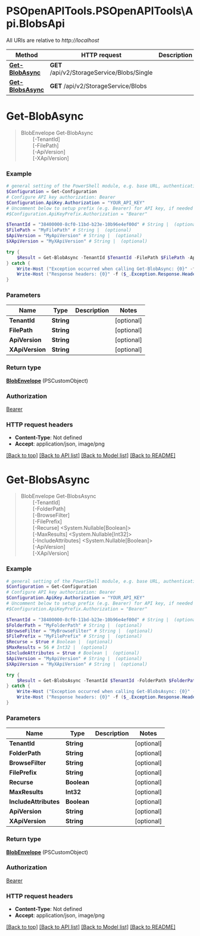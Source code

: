 # PSOpenAPITools.PSOpenAPITools\Api.BlobsApi

All URIs are relative to *http://localhost*

Method | HTTP request | Description
------------- | ------------- | -------------
[**Get-BlobAsync**](BlobsApi.md#Get-BlobAsync) | **GET** /api/v2/StorageService/Blobs/Single | 
[**Get-BlobsAsync**](BlobsApi.md#Get-BlobsAsync) | **GET** /api/v2/StorageService/Blobs | 


<a id="Get-BlobAsync"></a>
# **Get-BlobAsync**
> BlobEnvelope Get-BlobAsync<br>
> &nbsp;&nbsp;&nbsp;&nbsp;&nbsp;&nbsp;&nbsp;&nbsp;[-TenantId] <String><br>
> &nbsp;&nbsp;&nbsp;&nbsp;&nbsp;&nbsp;&nbsp;&nbsp;[-FilePath] <String><br>
> &nbsp;&nbsp;&nbsp;&nbsp;&nbsp;&nbsp;&nbsp;&nbsp;[-ApiVersion] <String><br>
> &nbsp;&nbsp;&nbsp;&nbsp;&nbsp;&nbsp;&nbsp;&nbsp;[-XApiVersion] <String><br>



### Example
```powershell
# general setting of the PowerShell module, e.g. base URL, authentication, etc
$Configuration = Get-Configuration
# Configure API key authorization: Bearer
$Configuration.ApiKey.Authorization = "YOUR_API_KEY"
# Uncomment below to setup prefix (e.g. Bearer) for API key, if needed
#$Configuration.ApiKeyPrefix.Authorization = "Bearer"

$TenantId = "38400000-8cf0-11bd-b23e-10b96e4ef00d" # String |  (optional)
$FilePath = "MyFilePath" # String |  (optional)
$ApiVersion = "MyApiVersion" # String |  (optional)
$XApiVersion = "MyXApiVersion" # String |  (optional)

try {
    $Result = Get-BlobAsync -TenantId $TenantId -FilePath $FilePath -ApiVersion $ApiVersion -XApiVersion $XApiVersion
} catch {
    Write-Host ("Exception occurred when calling Get-BlobAsync: {0}" -f ($_.ErrorDetails | ConvertFrom-Json))
    Write-Host ("Response headers: {0}" -f ($_.Exception.Response.Headers | ConvertTo-Json))
}
```

### Parameters

Name | Type | Description  | Notes
------------- | ------------- | ------------- | -------------
 **TenantId** | **String**|  | [optional] 
 **FilePath** | **String**|  | [optional] 
 **ApiVersion** | **String**|  | [optional] 
 **XApiVersion** | **String**|  | [optional] 

### Return type

[**BlobEnvelope**](BlobEnvelope.md) (PSCustomObject)

### Authorization

[Bearer](../README.md#Bearer)

### HTTP request headers

 - **Content-Type**: Not defined
 - **Accept**: application/json, image/png

[[Back to top]](#) [[Back to API list]](../README.md#documentation-for-api-endpoints) [[Back to Model list]](../README.md#documentation-for-models) [[Back to README]](../README.md)

<a id="Get-BlobsAsync"></a>
# **Get-BlobsAsync**
> BlobEnvelope Get-BlobsAsync<br>
> &nbsp;&nbsp;&nbsp;&nbsp;&nbsp;&nbsp;&nbsp;&nbsp;[-TenantId] <String><br>
> &nbsp;&nbsp;&nbsp;&nbsp;&nbsp;&nbsp;&nbsp;&nbsp;[-FolderPath] <String><br>
> &nbsp;&nbsp;&nbsp;&nbsp;&nbsp;&nbsp;&nbsp;&nbsp;[-BrowseFilter] <String><br>
> &nbsp;&nbsp;&nbsp;&nbsp;&nbsp;&nbsp;&nbsp;&nbsp;[-FilePrefix] <String><br>
> &nbsp;&nbsp;&nbsp;&nbsp;&nbsp;&nbsp;&nbsp;&nbsp;[-Recurse] <System.Nullable[Boolean]><br>
> &nbsp;&nbsp;&nbsp;&nbsp;&nbsp;&nbsp;&nbsp;&nbsp;[-MaxResults] <System.Nullable[Int32]><br>
> &nbsp;&nbsp;&nbsp;&nbsp;&nbsp;&nbsp;&nbsp;&nbsp;[-IncludeAttributes] <System.Nullable[Boolean]><br>
> &nbsp;&nbsp;&nbsp;&nbsp;&nbsp;&nbsp;&nbsp;&nbsp;[-ApiVersion] <String><br>
> &nbsp;&nbsp;&nbsp;&nbsp;&nbsp;&nbsp;&nbsp;&nbsp;[-XApiVersion] <String><br>



### Example
```powershell
# general setting of the PowerShell module, e.g. base URL, authentication, etc
$Configuration = Get-Configuration
# Configure API key authorization: Bearer
$Configuration.ApiKey.Authorization = "YOUR_API_KEY"
# Uncomment below to setup prefix (e.g. Bearer) for API key, if needed
#$Configuration.ApiKeyPrefix.Authorization = "Bearer"

$TenantId = "38400000-8cf0-11bd-b23e-10b96e4ef00d" # String |  (optional)
$FolderPath = "MyFolderPath" # String |  (optional)
$BrowseFilter = "MyBrowseFilter" # String |  (optional)
$FilePrefix = "MyFilePrefix" # String |  (optional)
$Recurse = $true # Boolean |  (optional)
$MaxResults = 56 # Int32 |  (optional)
$IncludeAttributes = $true # Boolean |  (optional)
$ApiVersion = "MyApiVersion" # String |  (optional)
$XApiVersion = "MyXApiVersion" # String |  (optional)

try {
    $Result = Get-BlobsAsync -TenantId $TenantId -FolderPath $FolderPath -BrowseFilter $BrowseFilter -FilePrefix $FilePrefix -Recurse $Recurse -MaxResults $MaxResults -IncludeAttributes $IncludeAttributes -ApiVersion $ApiVersion -XApiVersion $XApiVersion
} catch {
    Write-Host ("Exception occurred when calling Get-BlobsAsync: {0}" -f ($_.ErrorDetails | ConvertFrom-Json))
    Write-Host ("Response headers: {0}" -f ($_.Exception.Response.Headers | ConvertTo-Json))
}
```

### Parameters

Name | Type | Description  | Notes
------------- | ------------- | ------------- | -------------
 **TenantId** | **String**|  | [optional] 
 **FolderPath** | **String**|  | [optional] 
 **BrowseFilter** | **String**|  | [optional] 
 **FilePrefix** | **String**|  | [optional] 
 **Recurse** | **Boolean**|  | [optional] 
 **MaxResults** | **Int32**|  | [optional] 
 **IncludeAttributes** | **Boolean**|  | [optional] 
 **ApiVersion** | **String**|  | [optional] 
 **XApiVersion** | **String**|  | [optional] 

### Return type

[**BlobEnvelope**](BlobEnvelope.md) (PSCustomObject)

### Authorization

[Bearer](../README.md#Bearer)

### HTTP request headers

 - **Content-Type**: Not defined
 - **Accept**: application/json, image/png

[[Back to top]](#) [[Back to API list]](../README.md#documentation-for-api-endpoints) [[Back to Model list]](../README.md#documentation-for-models) [[Back to README]](../README.md)

